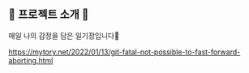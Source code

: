 ## 👋 프로젝트 소개 👋 
 
매일 나의 감정을 담은 일기장입니다📝

https://mytory.net/2022/01/13/git-fatal-not-possible-to-fast-forward-aborting.html